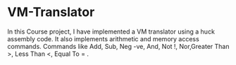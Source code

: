 # VM-Translator
In this Course project, I have implemented a VM translator using  a huck assembly code. It also implements arithmetic and memory access  commands. Commands like Add, Sub, Neg -ve, And, Not !, Nor,Greater Than >, Less Than <, Equal To = .
